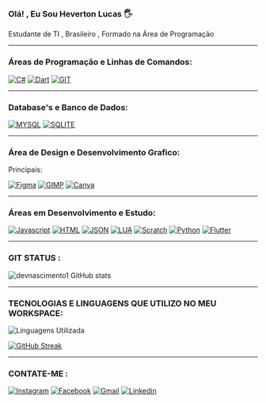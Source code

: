 ### Olá! , Eu Sou Heverton Lucas 🖐️

Estudante de TI , Brasileiro , Formado na Área de Programação

______________________________________________________________

### Áreas de Programação e Linhas de Comandos:

[![C#](https://camo.githubusercontent.com/20b9177e58a90fa0d7b42200f157f22089e4ae9f781ed98293d1de3b69486590/68747470733a2f2f696d672e736869656c64732e696f2f62616467652f432532332d3233393132303f7374796c653d666f722d7468652d6261646765266c6f676f3d632d7368617270266c6f676f436f6c6f723d7768697465)]()
[![Dart](https://camo.githubusercontent.com/2081d92c054dbf7eec9521ade73051ed66fb9ccffb53e33213585fbf23ec2d52/68747470733a2f2f696d672e736869656c64732e696f2f62616467652f446172742d3031373543323f7374796c653d666f722d7468652d6261646765266c6f676f3d64617274266c6f676f436f6c6f723d7768697465)]()
[![GIT](https://camo.githubusercontent.com/7b1b0bcf013f27d9700d574b84824ce2238930c33ae34767df76c5929c306f5c/68747470733a2f2f696d672e736869656c64732e696f2f62616467652f4749542d4534344333303f7374796c653d666f722d7468652d6261646765266c6f676f3d676974266c6f676f436f6c6f723d7768697465)]()

______________________________________________________________

### Database's e Banco de Dados: 

[![MYSQL](https://img.shields.io/badge/MySQL-005C84?style=for-the-badge&logo=mysql&logoColor=white)]()
[![SQLITE](https://img.shields.io/badge/Sqlite-003B57?style=for-the-badge&logo=sqlite&logoColor=white)]()

______________________________________________________________

### Área de Design e Desenvolvimento Grafico: 

Principais:

[![Figma](https://img.shields.io/badge/Figma-F24E1E?style=for-the-badge&logo=figma&logoColor=white)]()
[![GIMP](https://img.shields.io/badge/gimp-5C5543?style=for-the-badge&logo=gimp&logoColor=white)]()
[![Canva](https://img.shields.io/badge/Canva-%2300C4CC.svg?&style=for-the-badge&logo=Canva&logoColor=white)]()


______________________________________________________________

### Áreas em Desenvolvimento e Estudo: 

[![Javascript](https://img.shields.io/badge/JavaScript-323330?style=for-the-badge&logo=javascript&logoColor=F7DF1E)]()
[![HTML](https://img.shields.io/badge/HTML5-E34F26?style=for-the-badge&logo=html5&logoColor=white)]()
[![JSON](https://img.shields.io/badge/json-5E5C5C?style=for-the-badge&logo=json&logoColor=white)]()
[![LUA](https://img.shields.io/badge/Lua-2C2D72?style=for-the-badge&logo=lua&logoColor=white)]()
[![Scratch](https://img.shields.io/badge/Scratch-4D97FF?style=for-the-badge&logo=Scratch&logoColor=white)]()
[![Python](https://img.shields.io/badge/Python-FFD43B?style=for-the-badge&logo=python&logoColor=blue)]()
[![Flutter](https://img.shields.io/badge/Flutter-02569B?style=for-the-badge&logo=flutter&logoColor=white)]()

______________________________________________________________

### GIT STATUS : 

![devnascimento1 GitHub stats](https://github-readme-stats.vercel.app/api?username=devnascimento1&theme=chartreuse-dark&show_icons=true)

______________________________________________________________

### TECNOLOGIAS E LINGUAGENS QUE UTILIZO NO MEU WORKSPACE:

![Linguagens Utilizada](https://camo.githubusercontent.com/d7271eadf230736addc14592b432e43450be663a8290727b904f8955116f03ac/68747470733a2f2f6769746875622d726561646d652d73746174732e76657263656c2e6170702f6170692f746f702d6c616e67732f3f757365726e616d653d4c7563617342533826686964655f70726f67726573733d74727565267468656d653d6d6174657269616c2d70616c656e69676874266c6f63616c653d70742d6272)

[![GitHub Streak](https://streak-stats.demolab.com/?user=DenverCoder1&theme=dark)](https://git.io/streak-stats)

______________________________________________________________

### CONTATE-ME : 

[![Instagram](https://img.shields.io/badge/Instagram-E4405F?style=for-the-badge&logo=instagram&logoColor=white)](https://www.instagram.com/nascimentodev/)
[![Facebook](https://img.shields.io/badge/Facebook-1877F2?style=for-the-badge&logo=facebook&logoColor=white)](https://www.facebook.com/profile.php?id=61551376915532)
[![Gmail](https://img.shields.io/badge/Gmail-D14836?style=for-the-badge&logo=gmail&logoColor=white)](nascimentodev01@gmail.com)
[![Linkedin](https://img.shields.io/badge/LinkedIn-0077B5?style=for-the-badge&logo=linkedin&logoColor=white)]([nascimentodev01@gmail.com](https://www.linkedin.com/feed/?trk=guest_homepage-basic_google-one-tap-submit))


















